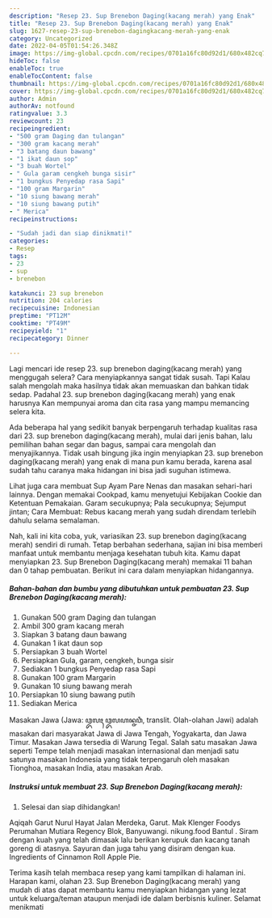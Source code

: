 ```yaml
---
description: "Resep 23. Sup Brenebon Daging(kacang merah) yang Enak"
title: "Resep 23. Sup Brenebon Daging(kacang merah) yang Enak"
slug: 1627-resep-23-sup-brenebon-dagingkacang-merah-yang-enak
category: Uncategorized
date: 2022-04-05T01:54:26.348Z
image: https://img-global.cpcdn.com/recipes/0701a16fc80d92d1/680x482cq70/23-sup-brenebon-dagingkacang-merah-foto-resep-utama.jpg
hideToc: false
enableToc: true
enableTocContent: false
thumbnail: https://img-global.cpcdn.com/recipes/0701a16fc80d92d1/680x482cq70/23-sup-brenebon-dagingkacang-merah-foto-resep-utama.jpg
cover: https://img-global.cpcdn.com/recipes/0701a16fc80d92d1/680x482cq70/23-sup-brenebon-dagingkacang-merah-foto-resep-utama.jpg
author: Admin
authorAv: notfound
ratingvalue: 3.3
reviewcount: 23
recipeingredient:
- "500 gram Daging dan tulangan"
- "300 gram kacang merah"
- "3 batang daun bawang"
- "1 ikat daun sop"
- "3 buah Wortel"
- " Gula garam cengkeh bunga sisir"
- "1 bungkus Penyedap rasa Sapi"
- "100 gram Margarin"
- "10 siung bawang merah"
- "10 siung bawang putih"
- " Merica"
recipeinstructions:

- "Sudah jadi dan siap dinikmati!"
categories:
- Resep
tags:
- 23
- sup
- brenebon

katakunci: 23 sup brenebon 
nutrition: 204 calories
recipecuisine: Indonesian
preptime: "PT12M"
cooktime: "PT49M"
recipeyield: "1"
recipecategory: Dinner

---
```



Lagi mencari ide resep 23. sup brenebon daging(kacang merah) yang menggugah selera? Cara menyiapkannya sangat tidak susah. Tapi Kalau salah mengolah maka hasilnya tidak akan memuaskan dan bahkan tidak sedap. Padahal 23. sup brenebon daging(kacang merah) yang enak harusnya Kan mempunyai aroma dan cita rasa yang mampu memancing selera kita.


Ada beberapa hal yang sedikit banyak berpengaruh terhadap kualitas rasa dari 23. sup brenebon daging(kacang merah), mulai dari jenis bahan, lalu pemilihan bahan segar dan bagus, sampai cara mengolah dan menyajikannya. Tidak usah bingung jika ingin menyiapkan 23. sup brenebon daging(kacang merah) yang enak di mana pun kamu berada, karena asal sudah tahu caranya maka hidangan ini bisa jadi suguhan istimewa.

Lihat juga cara membuat Sup Ayam Pare Nenas dan masakan sehari-hari lainnya. Dengan memakai Cookpad, kamu menyetujui Kebijakan Cookie dan Ketentuan Pemakaian. Garam secukupnya; Pala secukupnya; Sejumput jintan; Cara Membuat: Rebus kacang merah yang sudah direndam terlebih dahulu selama semalaman.


Nah, kali ini kita coba, yuk, variasikan 23. sup brenebon daging(kacang merah) sendiri di rumah. Tetap berbahan sederhana, sajian ini bisa memberi manfaat untuk membantu menjaga kesehatan tubuh kita. Kamu dapat menyiapkan 23. Sup Brenebon Daging(kacang merah) memakai 11 bahan dan 0 tahap pembuatan. Berikut ini cara dalam menyiapkan hidangannya.

<!--inarticleads1-->

##### Bahan-bahan dan bumbu yang dibutuhkan untuk pembuatan 23. Sup Brenebon Daging(kacang merah):

1. Gunakan 500 gram Daging dan tulangan
1. Ambil 300 gram kacang merah
1. Siapkan 3 batang daun bawang
1. Gunakan 1 ikat daun sop
1. Persiapkan 3 buah Wortel
1. Persiapkan  Gula, garam, cengkeh, bunga sisir
1. Sediakan 1 bungkus Penyedap rasa Sapi
1. Gunakan 100 gram Margarin
1. Gunakan 10 siung bawang merah
1. Persiapkan 10 siung bawang putih
1. Sediakan  Merica


Masakan Jawa (Jawa: ꦎꦭꦃ ꦎꦭꦲꦤ꧀ꦗꦮꦶ, translit. Olah-olahan Jawi) adalah masakan dari masyarakat Jawa di Jawa Tengah, Yogyakarta, dan Jawa Timur. Masakan Jawa tersedia di Warung Tegal. Salah satu masakan Jawa seperti Tempe telah menjadi masakan internasional dan menjadi satu satunya masakan Indonesia yang tidak terpengaruh oleh masakan Tionghoa, masakan India, atau masakan Arab. 

<!--inarticleads2-->

##### Instruksi untuk membuat 23. Sup Brenebon Daging(kacang merah):


1. Selesai dan siap dihidangkan!

Aqiqah Garut Nurul Hayat Jalan Merdeka, Garut. Mak Klenger Foodys Perumahan Mutiara Regency Blok, Banyuwangi. nikung.food Bantul . Siram dengan kuah yang telah dimasak lalu berikan kerupuk dan kacang tanah goreng di atasnya. Sayuran dan juga tahu yang disiram dengan kua. Ingredients of Cinnamon Roll Apple Pie. 

Terima kasih telah membaca resep yang kami tampilkan di halaman ini. Harapan kami, olahan 23. Sup Brenebon Daging(kacang merah) yang mudah di atas dapat membantu kamu menyiapkan hidangan yang lezat untuk keluarga/teman ataupun menjadi ide dalam berbisnis kuliner. Selamat menikmati
